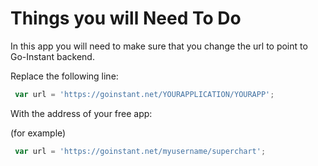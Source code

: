 Things you will Need To Do
==========================

In this app you will need to make sure that you change the url to point to Go-Instant backend.

Replace the following line:

```javascript
 var url = 'https://goinstant.net/YOURAPPLICATION/YOURAPP';
```

With the address of your free app:

(for example)
```javascript
 var url = 'https://goinstant.net/myusername/superchart';
```
